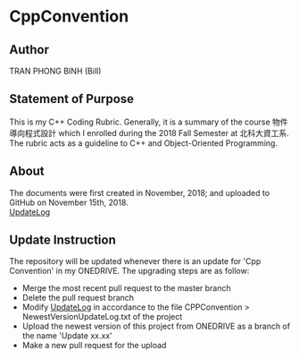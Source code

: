 # CppConvention
## Author
TRAN PHONG BINH (Bill)
## Statement of Purpose
This is my C++ Coding Rubric. Generally, it is a summary of the course 物件導向程式設計 which I enrolled during the 2018 Fall Semester at 北科大資工系. The rubric acts as a guideline to C++ and Object-Oriented Programming.
## About
The documents were first created in November, 2018; and uploaded to GitHub on November 15th, 2018.\
[UpdateLog](https://github.com/phogbinh/CppConvention/blob/master/UpdateLog.md)
## Update Instruction
The repository will be updated whenever there is an update for 'Cpp Convention' in my ONEDRIVE. The upgrading steps are as follow:
* Merge the most recent pull request to the master branch
* Delete the pull request branch
* Modify [UpdateLog](https://github.com/phogbinh/CppConvention/blob/master/UpdateLog.md) in accordance to the file CPPConvention > NewestVersionUpdateLog.txt of the project
* Upload the newest version of this project from ONEDRIVE as a branch of the name 'Update xx.xx'
* Make a new pull request for the upload
